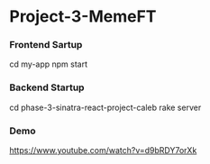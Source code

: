 # Project-3-MemeFT

### Frontend Sartup
cd my-app
npm start

### Backend Startup
cd phase-3-sinatra-react-project-caleb
rake server

### Demo
https://www.youtube.com/watch?v=d9bRDY7orXk
